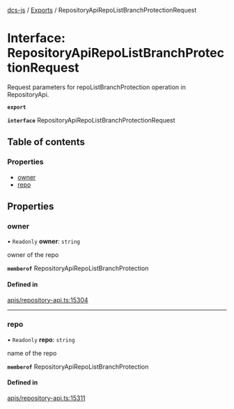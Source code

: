 [dcs-js](../README.md) / [Exports](../modules.md) / RepositoryApiRepoListBranchProtectionRequest

# Interface: RepositoryApiRepoListBranchProtectionRequest

Request parameters for repoListBranchProtection operation in RepositoryApi.

**`export`**

**`interface`** RepositoryApiRepoListBranchProtectionRequest

## Table of contents

### Properties

- [owner](RepositoryApiRepoListBranchProtectionRequest.md#owner)
- [repo](RepositoryApiRepoListBranchProtectionRequest.md#repo)

## Properties

### <a id="owner" name="owner"></a> owner

• `Readonly` **owner**: `string`

owner of the repo

**`memberof`** RepositoryApiRepoListBranchProtection

#### Defined in

[apis/repository-api.ts:15304](https://github.com/unfoldingWord/dcs-js/blob/b29eb7a/apis/repository-api.ts#L15304)

___

### <a id="repo" name="repo"></a> repo

• `Readonly` **repo**: `string`

name of the repo

**`memberof`** RepositoryApiRepoListBranchProtection

#### Defined in

[apis/repository-api.ts:15311](https://github.com/unfoldingWord/dcs-js/blob/b29eb7a/apis/repository-api.ts#L15311)
